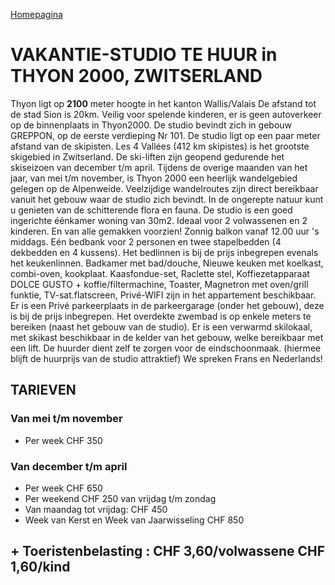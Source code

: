 [Homepagina](README.md)

# VAKANTIE-STUDIO TE HUUR in THYON 2000, ZWITSERLAND

Thyon ligt op **2100** meter hoogte in het kanton Wallis/Valais De afstand tot de stad Sion is 20km. Veilig voor spelende kinderen, er is geen autoverkeer op de binnenplaats in Thyon2000. De studio bevindt zich in gebouw GREPPON, op de eerste verdieping Nr 101. De studio ligt op een paar meter afstand van de skipisten.
Les 4 Vallées (412 km skipistes) is het grootste skigebied in Zwitserland. De ski-liften zijn geopend gedurende het skiseizoen van december t/m april. 
Tijdens de overige maanden van het jaar, van mei t/m november, is Thyon 2000 een heerlijk wandelgebied gelegen op de Alpenweide. Veelzijdige wandelroutes zijn direct bereikbaar vanuit het gebouw waar de studio zich bevindt. In de ongerepte natuur kunt u genieten van de schitterende flora en fauna.
De studio is een goed ingerichte éénkamer woning van 30m2. Ideaal voor 2 volwassenen en 2 kinderen.
En van alle gemakken voorzien!
Zonnig balkon vanaf 12.00 uur 's middags. Eén bedbank voor 2 personen en twee stapelbedden (4 dekbedden en 4 kussens). Het bedlinnen is bij de prijs inbegrepen evenals het keukenlinnen.
Badkamer met bad/douche, Nieuwe keuken met koelkast, combi-oven, kookplaat.
Kaasfondue-set, Raclette stel, Koffiezetapparaat DOLCE GUSTO + koffie/filtermachine, Toaster, Magnetron met oven/grill funktie, TV-sat.flatscreen,  Privé-WIFI zijn in het appartement beschikbaar.
Er is een Privé parkeerplaats in de parkeergarage (onder het gebouw), deze is bij de prijs inbegrepen.
Het overdekte zwembad is op enkele meters te bereiken (naast het gebouw van de studio).
Er is een verwarmd skilokaal, met skikast beschikbaar in de  kelder van het gebouw, welke bereikbaar met een lift.
De huurder dient zelf te zorgen voor de eindschoonmaak.
(hiermee blijft de huurprijs van de studio attraktief)
We spreken Frans en Nederlands!  

## TARIEVEN

### Van mei t/m november

- Per week CHF 350

### Van december t/m april

- Per week CHF 650
- Per weekend CHF 250 van vrijdag t/m zondag
- Van maandag tot vrijdag: CHF 450
- Week van Kerst en Week van Jaarwisseling CHF 850

## + Toeristenbelasting : CHF 3,60/volwassene CHF 1,60/kind
<!--stackedit_data:
eyJoaXN0b3J5IjpbLTE1NjIzMTU3NDMsLTExNDU1NTg2MDQsLT
E0Njc2MTczNTMsMTUyNTU4MjQzMywxMzM4NTI0MzU2LC0zOTEx
MjAwNjcsLTEzMDUxMDY0OSwtMTU1NzQzMTgwMCwtMzU0NTgzOD
U0XX0=
-->